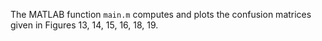 
The MATLAB function `main.m` computes and plots the confusion matrices given in Figures 13, 14, 15, 16, 18, 19.
